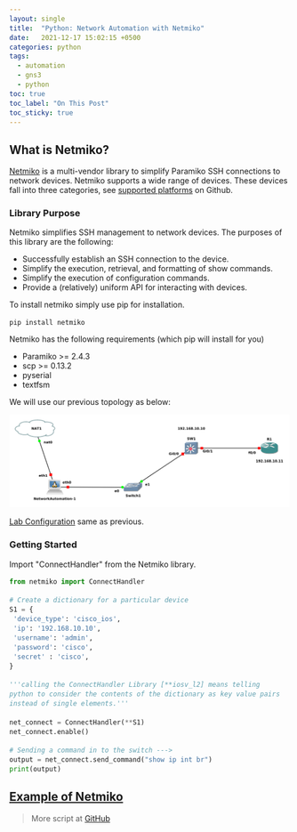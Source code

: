 ```yaml
---
layout: single
title:  "Python: Network Automation with Netmiko"
date:   2021-12-17 15:02:15 +0500
categories: python
tags: 
  - automation
  - gns3
  - python
toc: true
toc_label: "On This Post"
toc_sticky: true
---
```


## What is Netmiko?
[Netmiko](https://syd-asif.blogspot.com/2021/09/python-netmiko.html) is a multi-vendor library to simplify Paramiko SSH connections to network devices. Netmiko supports a wide range of devices. These devices fall into three categories, see [supported platforms](https://github.com/ktbyers/netmiko/blob/develop/PLATFORMS.md) on Github.

### Library Purpose

Netmiko simplifies SSH management to network devices. The purposes of this library are the following:

- Successfully establish an SSH connection to the device.
- Simplify the execution, retrieval, and formatting of show commands.
- Simplify the execution of configuration commands.
- Provide a (relatively) uniform API for interacting with devices.

To install netmiko simply use pip for installation.

`pip install netmiko`

Netmiko has the following requirements (which pip will install for you)

- Paramiko >= 2.4.3
- scp >= 0.13.2
- pyserial
- textfsm

We will use our previous topology as below:

![picture](/assets/images/network_automation.png)

[Lab Configuration](https://sydasif.github.io/python/telnetlib/#networkautomation-1-configuration) same as previous.

### Getting Started

Import "ConnectHandler" from the Netmiko library.

```py
from netmiko import ConnectHandler

# Create a dictionary for a particular device
S1 = {
 'device_type': 'cisco_ios',
 'ip': '192.168.10.10',
 'username': 'admin',
 'password': 'cisco',
 'secret' : 'cisco',
}

'''calling the ConnectHandler Library [**iosv_l2] means telling
python to consider the contents of the dictionary as key value pairs
instead of single elements.'''

net_connect = ConnectHandler(**S1)
net_connect.enable()

# Sending a command in to the switch --->
output = net_connect.send_command("show ip int br")
print(output)
```

## [Example of Netmiko](https://github.com/ktbyers/netmiko/blob/develop/EXAMPLES.md)  

> More script at [GitHub](https://github.com/sydasif/network-automation/tree/master/netmiko)
